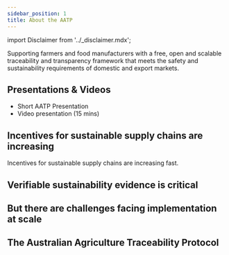 ```yaml
---
sidebar_position: 1
title: About the AATP
---
```


import Disclaimer from '../\_disclaimer.mdx';

<Disclaimer />

Supporting farmers and food manufacturers with a free, open and scalable traceability and transparency framework that meets the safety and sustainability requirements of domestic and export markets.

## Presentations & Videos

- Short AATP Presentation 
- Video presentation (15 mins) 

## Incentives for sustainable supply chains are increasing

Incentives for sustainable supply chains are increasing fast.

## Verifiable sustainability evidence is critical

## But there are challenges facing implementation at scale

## The Australian Agriculture Traceability Protocol

